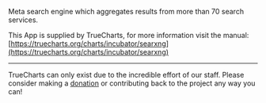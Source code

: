 Meta search engine which aggregates results from more than 70 search services.

This App is supplied by TrueCharts, for more information visit the manual: [https://truecharts.org/charts/incubator/searxng](https://truecharts.org/charts/incubator/searxng)

---

TrueCharts can only exist due to the incredible effort of our staff.
Please consider making a [donation](https://truecharts.org/sponsor) or contributing back to the project any way you can!
